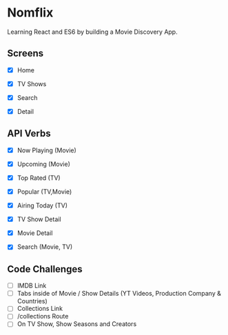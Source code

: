 # Nomflix

Learning React and ES6 by building a Movie Discovery App.


## Screens
- [x] Home
- [x] TV Shows
- [x] Search
- [x] Detail


## API Verbs

- [x] Now Playing (Movie)
- [x] Upcoming (Movie)
- [x] Top Rated (TV)
- [x] Popular (TV,Movie)
- [x] Airing Today (TV)
- [x] TV Show Detail
- [x] Movie Detail
- [x] Search (Movie, TV)


## Code Challenges
- [ ] IMDB Link
- [ ] Tabs inside of Movie / Show Details (YT Videos, Production Company & Countries)
- [ ] Collections Link
- [ ] /collections Route
- [ ] On TV Show, Show Seasons and Creators